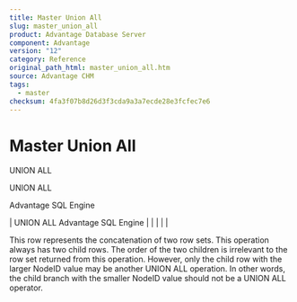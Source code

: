 ```yaml
---
title: Master Union All
slug: master_union_all
product: Advantage Database Server
component: Advantage
version: "12"
category: Reference
original_path_html: master_union_all.htm
source: Advantage CHM
tags:
  - master
checksum: 4fa3f07b8d26d3f3cda9a3a7ecde28e3fcfec7e6
---
```


# Master Union All

UNION ALL

UNION ALL

Advantage SQL Engine

| UNION ALL  Advantage SQL Engine |  |  |  |  |

This row represents the concatenation of two row sets. This operation always has two child rows. The order of the two children is irrelevant to the row set returned from this operation. However, only the child row with the larger NodeID value may be another UNION ALL operation. In other words, the child branch with the smaller NodeID value should not be a UNION ALL operator.
